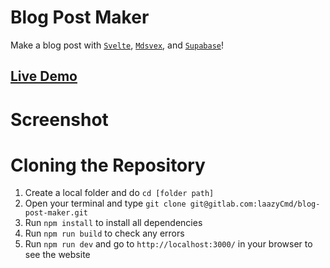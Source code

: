 # Blog Post Maker
Make a blog post with [`Svelte`](https://svelte.dev/), [`Mdsvex`](https://mdsvex.com/), and [`Supabase`](https://supabase.io/)!

## [Live Demo](#)

# Screenshot

# Cloning the Repository
1. Create a local folder and do `cd [folder path]`
2. Open your terminal and type `git clone git@gitlab.com:laazyCmd/blog-post-maker.git`
3. Run `npm install` to install all dependencies
4. Run `npm run build` to check any errors
5. Run `npm run dev` and go to `http://localhost:3000/` in your browser to see the website
